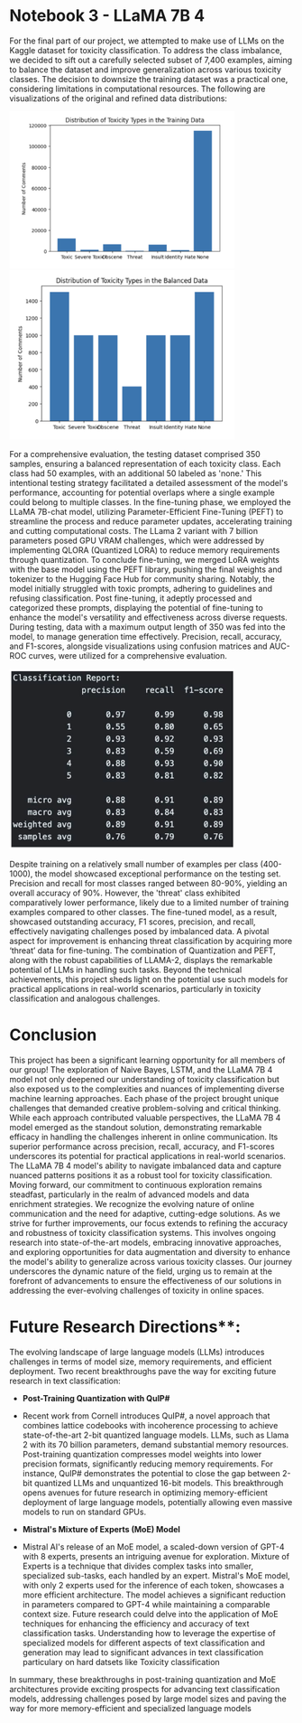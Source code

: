 
# Notebook 3 - LLaMA 7B 4
For the final part of our project, we attempted to make use of LLMs on the Kaggle dataset for toxicity classification. To address the class imbalance, we decided to sift out a carefully selected subset of 7,400 examples, aiming to balance the dataset and improve generalization across various toxicity classes. The decision to downsize the training dataset was a practical one, considering limitations in computational resources. The following are visualizations of the original and refined data distributions:

<img src="image.png" alt="alt text" width="400">

<img src="image-1.png" alt="alt text" width="400">

For a comprehensive evaluation, the testing dataset comprised 350 samples, ensuring a balanced representation of each toxicity class. Each class had 50 examples, with an additional 50 labeled as 'none.' This intentional testing strategy facilitated a detailed assessment of the model's performance, accounting for potential overlaps where a single example could belong to multiple classes.
In the fine-tuning phase, we employed the LLaMA 7B-chat model, utilizing Parameter-Efficient Fine-Tuning (PEFT) to streamline the process and reduce parameter updates, accelerating training and cutting computational costs. The LLama 2 variant with 7 billion parameters posed GPU VRAM challenges, which were addressed by implementing QLORA (Quantized LORA) to reduce memory requirements through quantization. To conclude fine-tuning, we merged LoRA weights with the base model using the PEFT library, pushing the final weights and tokenizer to the Hugging Face Hub for community sharing.
Notably, the model initially struggled with toxic prompts, adhering to guidelines and refusing classification. Post fine-tuning, it adeptly processed and categorized these prompts, displaying the potential of fine-tuning to enhance the model's versatility and effectiveness across diverse requests.
During testing, data with a maximum output length of 350 was fed into the model, to manage generation time effectively. Precision, recall, accuracy, and F1-scores, alongside visualizations using confusion matrices and AUC-ROC curves, were utilized for a comprehensive evaluation.

<img src="image-2.png" alt="alt text" width="400">

Despite training on a relatively small number of examples per class (400-1000), the model showcased exceptional performance on the testing set. Precision and recall for most classes ranged between 80-90%, yielding an overall accuracy of 90%. However, the 'threat' class exhibited comparatively lower performance, likely due to a limited number of training examples compared to other classes.
The fine-tuned model, as a result, showcased outstanding accuracy, F1 scores, precision, and recall, effectively navigating challenges posed by imbalanced data. A pivotal aspect for improvement is enhancing threat classification by acquiring more ‘threat’ data for fine-tuning.
The combination of Quantization and PEFT, along with the robust capabilities of LLAMA-2, displays the remarkable potential of LLMs in handling such tasks. Beyond the technical achievements, this project sheds light on the potential use such models for practical applications in real-world scenarios, particularly in toxicity classification and analogous challenges.
 
# Conclusion
This project has been a significant learning opportunity for all members of our group! The exploration of Naive Bayes, LSTM, and the LLaMA 7B 4 model not only deepened our understanding of toxicity classification but also exposed us to the complexities and nuances of implementing diverse machine learning approaches. Each phase of the project brought unique challenges that demanded creative problem-solving and critical thinking.
While each approach contributed valuable perspectives, the LLaMA 7B 4 model emerged as the standout solution, demonstrating remarkable efficacy in handling the challenges inherent in online communication. Its superior performance across precision, recall, accuracy, and F1-scores underscores its potential for practical applications in real-world scenarios. The LLaMA 7B 4 model's ability to navigate imbalanced data and capture nuanced patterns positions it as a robust tool for toxicity classification.
Moving forward, our commitment to continuous exploration remains steadfast, particularly in the realm of advanced models and data enrichment strategies. We recognize the evolving nature of online communication and the need for adaptive, cutting-edge solutions. As we strive for further improvements, our focus extends to refining the accuracy and robustness of toxicity classification systems. This involves ongoing research into state-of-the-art models, embracing innovative approaches, and exploring opportunities for data augmentation and diversity to enhance the model's ability to generalize across various toxicity classes. Our journey underscores the dynamic nature of the field, urging us to remain at the forefront of advancements to ensure the effectiveness of our solutions in addressing the ever-evolving challenges of toxicity in online spaces.

# Future Research Directions**:

The evolving landscape of large language models (LLMs) introduces challenges in terms of model size, memory requirements, and efficient deployment. Two recent breakthroughs pave the way for exciting future research in text classification:

* **Post-Training Quantization with QuIP#**


* Recent work from Cornell introduces QuIP#, a novel approach that combines lattice codebooks with incoherence processing to achieve state-of-the-art 2-bit quantized language models. LLMs, such as Llama 2 with its 70 billion parameters, demand substantial memory resources. Post-training quantization compresses model weights into lower precision formats, significantly reducing memory requirements. For instance, QuIP# demonstrates the potential to close the gap between 2-bit quantized LLMs and unquantized 16-bit models. This breakthrough opens avenues for future research in optimizing memory-efficient deployment of large language models, potentially allowing even massive models to run on standard GPUs.

* **Mistral's Mixture of Experts (MoE) Model**


* Mistral AI's release of an MoE model, a scaled-down version of GPT-4 with 8 experts, presents an intriguing avenue for exploration. Mixture of Experts is a technique that divides complex tasks into smaller, specialized sub-tasks, each handled by an expert. Mistral's MoE model, with only 2 experts used for the inference of each token, showcases a more efficient architecture. The model achieves a significant reduction in parameters compared to GPT-4 while maintaining a comparable context size. Future research could delve into the application of MoE techniques for enhancing the efficiency and accuracy of text classification tasks. Understanding how to leverage the expertise of specialized models for different aspects of text classification and generation may lead to significant advances in text classification particulary on hard datsets like Toxicity classification


In summary, these breakthroughs in post-training quantization and MoE architectures provide exciting prospects for advancing text classification models, addressing challenges posed by large model sizes and paving the way for more memory-efficient and specialized language models